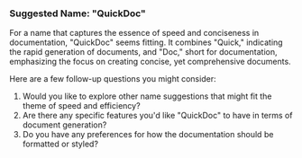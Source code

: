 ### Suggested Name: "QuickDoc"

For a name that captures the essence of speed and conciseness in documentation, "QuickDoc" seems fitting. It combines "Quick," indicating the rapid generation of documents, and "Doc," short for documentation, emphasizing the focus on creating concise, yet comprehensive documents.

Here are a few follow-up questions you might consider:

1. Would you like to explore other name suggestions that might fit the theme of speed and efficiency?
2. Are there any specific features you'd like "QuickDoc" to have in terms of document generation?
3. Do you have any preferences for how the documentation should be formatted or styled?

